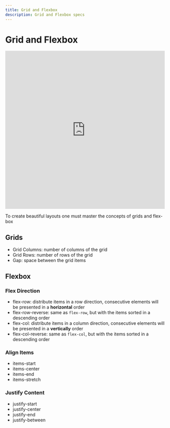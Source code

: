 ```yaml
---
title: Grid and Flexbox
description: Grid and Flexbox specs
---
```

# Grid and Flexbox

<iframe width="100%" height="500" src="https://www.youtube.com/embed/V8WInC2eBGM" title="YouTube video player" frameborder="0" allow="accelerometer; autoplay; clipboard-write; encrypted-media; gyroscope; picture-in-picture" allowfullscreen></iframe>

To create beautiful layouts one must master the concepts of grids and flex-box

## Grids

- Grid Columns: number of columns of the grid
- Grid Rows: number of rows of the grid
- Gap: space between the grid items

## Flexbox

### Flex Direction

- flex-row: distribute items in a row direction, consecutive elements will be presented in a **horizontal** order
- flex-row-reverse: same as `flex-row`, but with the items sorted in a descending order
- flex-col: distribute items in a column direction, consecutive elements will be presented in a **vertically** order
- flex-col-reverse: same as `flex-col`, but with the items sorted in a descending order

### Align Items
- items-start
- items-center
- items-end
- items-stretch

### Justify Content
- justify-start
- justify-center
- justify-end
- justify-between